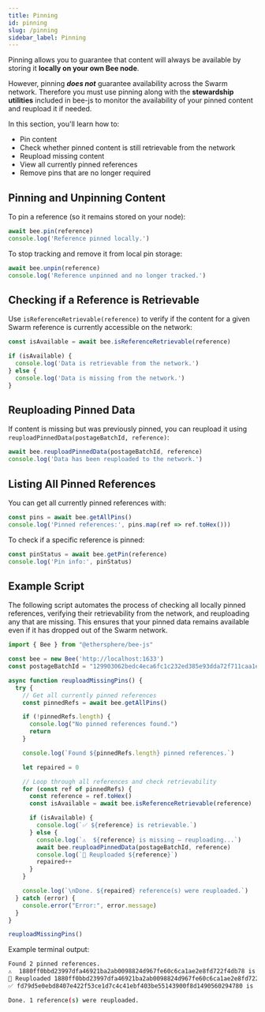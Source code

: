 ```yaml
---
title: Pinning
id: pinning
slug: /pinning
sidebar_label: Pinning
---
```


Pinning allows you to guarantee that content will always be available by storing it **locally on your own Bee node**. 

However, pinning ***does not*** guarantee availability across the Swarm network. Therefore you must use pinning along with the **stewardship utilities** included in bee-js to monitor the availability of your pinned content and reupload it if needed.

In this section, you'll learn how to:

- Pin content
- Check whether pinned content is still retrievable from the network
- Reupload missing content
- View all currently pinned references
- Remove pins that are no longer required

## Pinning and Unpinning Content

To pin a reference (so it remains stored on your node):

```js
await bee.pin(reference)
console.log('Reference pinned locally.')
```

To stop tracking and remove it from local pin storage:

```js
await bee.unpin(reference)
console.log('Reference unpinned and no longer tracked.')
```

## Checking if a Reference is Retrievable

Use `isReferenceRetrievable(reference)` to verify if the content for a given Swarm reference is currently accessible on the network:

```js
const isAvailable = await bee.isReferenceRetrievable(reference)

if (isAvailable) {
  console.log('Data is retrievable from the network.')
} else {
  console.log('Data is missing from the network.')
}
```

## Reuploading Pinned Data

If content is missing but was previously pinned, you can reupload it using `reuploadPinnedData(postageBatchId, reference)`:

```js
await bee.reuploadPinnedData(postageBatchId, reference)
console.log('Data has been reuploaded to the network.')
```

## Listing All Pinned References

You can get all currently pinned references with:

```js
const pins = await bee.getAllPins()
console.log('Pinned references:', pins.map(ref => ref.toHex()))
```

To check if a specific reference is pinned:

```js
const pinStatus = await bee.getPin(reference)
console.log('Pin info:', pinStatus)
```

## Example Script

The following script automates the process of checking all locally pinned references, verifying their retrievability from the network, and reuploading any that are missing. This ensures that your pinned data remains available even if it has dropped out of the Swarm network.

```js
import { Bee } from "@ethersphere/bee-js"

const bee = new Bee('http://localhost:1633')
const postageBatchId = "129903062bedc4eca6fc1c232ed385e93dda72f711caa1ead6018334dd801cee"

async function reuploadMissingPins() {
  try {
    // Get all currently pinned references
    const pinnedRefs = await bee.getAllPins()

    if (!pinnedRefs.length) {
      console.log("No pinned references found.")
      return
    }

    console.log(`Found ${pinnedRefs.length} pinned references.`)

    let repaired = 0

    // Loop through all references and check retrievability
    for (const ref of pinnedRefs) {
      const reference = ref.toHex()
      const isAvailable = await bee.isReferenceRetrievable(reference)

      if (isAvailable) {
        console.log(`✅ ${reference} is retrievable.`)
      } else {
        console.log(`⚠️  ${reference} is missing — reuploading...`)
        await bee.reuploadPinnedData(postageBatchId, reference)
        console.log(`🔁 Reuploaded ${reference}`)
        repaired++
      }
    }

    console.log(`\nDone. ${repaired} reference(s) were reuploaded.`)
  } catch (error) {
    console.error("Error:", error.message)
  }
}

reuploadMissingPins()
```

Example terminal output:

```bash
Found 2 pinned references.
⚠️  1880ff0bbd23997dfa46921ba2ab0098824d967fe60c6ca1ae2e8fd722f4db78 is missing — reuploading...
🔁 Reuploaded 1880ff0bbd23997dfa46921ba2ab0098824d967fe60c6ca1ae2e8fd722f4db78
✅ fd79d5e0ebd8407e422f53ce1d7c4c41ebf403be55143900f8d1490560294780 is retrievable.

Done. 1 reference(s) were reuploaded.
```



